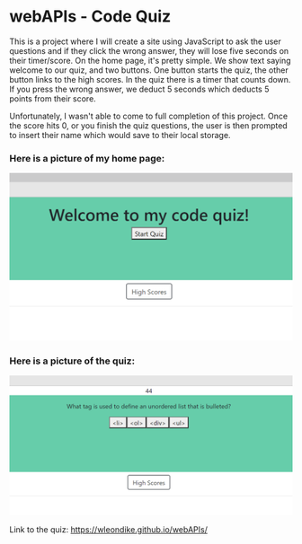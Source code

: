 # webAPIs - Code Quiz
This is a project where I will create a site using JavaScript to ask the user questions and if they click the wrong answer, they will lose five seconds on their timer/score. On the home page, it's pretty simple. We show text saying welcome to our quiz, and two buttons. One button starts the quiz, the other button links to the high scores. In the quiz there is a timer that counts down. If you press the wrong answer, we deduct 5 seconds which deducts 5 points from their score. 

Unfortunately, I wasn't able to come to full completion of this project. Once the score hits 0, or you finish the quiz questions, the user is then prompted to insert their name which would save to their local storage.
<br>
### Here is a picture of my home page:
![Code Quiz home page](./images/homePage.png)
<br>
### Here is a picture of the quiz:
![Code Quiz home page](./images/questionScreen.png)

Link to the quiz: <https://wleondike.github.io/webAPIs/>

